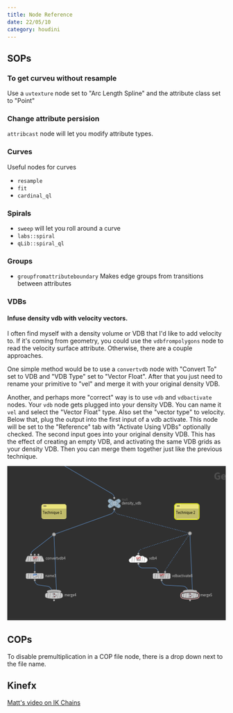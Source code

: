 ```yaml
---
title: Node Reference
date: 22/05/10
category: houdini
---
```


## SOPs

### To get curveu without resample
Use a `uvtexture` node set to "Arc Length Spline" and the attribute class set to "Point"

### Change attribute persision
`attribcast` node will let you modify attribute types.

### Curves
Useful nodes for curves
- `resample`
- `fit`
- `cardinal_ql`

### Spirals
- `sweep` will let you roll around a curve
- `labs::spiral` 
- `qLib::spiral_ql`

### Groups
- `groupfromattributeboundary` Makes edge groups from transitions between attributes

### VDBs
#### Infuse density vdb with velocity vectors.
I often find myself with a density volume or VDB that I'd like to add velocity to. If it's coming from geometry, you could use the `vdbfrompolygons` node to read the velocity surface attribute. Otherwise, there are a couple approaches.

One simple method would be to use a `convertvdb` node with "Convert To" set to VDB and "VDB Type" set to "Vector Float". After that you just need to rename your primitive to "vel" and merge it with your original density VDB.

Another, and perhaps more "correct" way is to use `vdb` and `vdbactivate` nodes. Your `vdb` node gets plugged into your density VDB. You can name it `vel` and select the "Vector Float" type. Also set the "vector type" to velocity. Below that, plug the output into the first input of a vdb activate. This node will be set to the "Reference" tab with "Activate Using VDBs" optionally checked. The second input goes into your original density VDB. This has the effect of creating an empty VDB, and activating the same VDB grids as your density VDB. Then you can merge them together just like the previous technique.

![VDB Screenshot](/assets/images/22-10-04-vdb-techniques.png)

## COPs

To disable premultiplication in a COP file node, there is a drop down next to the file name.

## Kinefx

[Matt's video on IK Chains](https://youtu.be/ZEFYdbhsVi0)